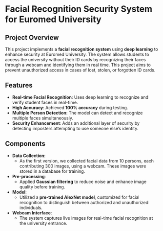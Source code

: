 # Facial Recognition Security System for Euromed University

## Project Overview

This project implements a **facial recognition system** using **deep learning** to enhance security at Euromed University. The system allows students to access the university without their ID cards by recognizing their faces through a webcam and identifying them in real time. This project aims to prevent unauthorized access in cases of lost, stolen, or forgotten ID cards.

## Features
- **Real-time Facial Recognition**: Uses deep learning to recognize and verify student faces in real-time.
- **High Accuracy**: Achieved **100% accuracy** during testing.
- **Multiple Person Detection**: The model can detect and recognize multiple faces simultaneously.
- **Security Enhancement**: Adds an additional layer of security by detecting imposters attempting to use someone else’s identity.

## Components
- **Data Collection**: 
  - As the first version, we collected facial data from 10 persons, each contributing 300 images, using a webcam. These images were stored in a database for training.
- **Pre-processing**: 
  - Applied **Gaussian filtering** to reduce noise and enhance image quality before training.
- **Model**: 
  - Utilized a **pre-trained AlexNet model**, customized for facial recognition to distinguish between authorized and unauthorized individuals.
- **Webcam Interface**: 
  - The system captures live images for real-time facial recognition at the university entrance.



